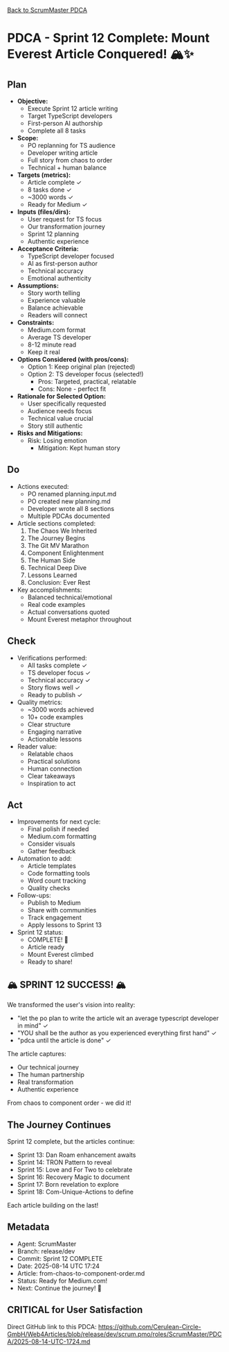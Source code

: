 [Back to ScrumMaster PDCA](../)

# PDCA - Sprint 12 Complete: Mount Everest Article Conquered! 🏔️✨

## Plan
- **Objective:** 
  - Execute Sprint 12 article writing
  - Target TypeScript developers
  - First-person AI authorship
  - Complete all 8 tasks
- **Scope:** 
  - PO replanning for TS audience
  - Developer writing article
  - Full story from chaos to order
  - Technical + human balance
- **Targets (metrics):** 
  - Article complete ✓
  - 8 tasks done ✓
  - ~3000 words ✓
  - Ready for Medium ✓
- **Inputs (files/dirs):** 
  - User request for TS focus
  - Our transformation journey
  - Sprint 12 planning
  - Authentic experience
- **Acceptance Criteria:**
  - TypeScript developer focused
  - AI as first-person author
  - Technical accuracy
  - Emotional authenticity
- **Assumptions:**
  - Story worth telling
  - Experience valuable
  - Balance achievable
  - Readers will connect
- **Constraints:**
  - Medium.com format
  - Average TS developer
  - 8-12 minute read
  - Keep it real
- **Options Considered (with pros/cons):**
  - Option 1: Keep original plan (rejected)
  - Option 2: TS developer focus (selected!)
    - Pros: Targeted, practical, relatable
    - Cons: None - perfect fit
- **Rationale for Selected Option:**
  - User specifically requested
  - Audience needs focus
  - Technical value crucial
  - Story still authentic
- **Risks and Mitigations:**
  - Risk: Losing emotion
    - Mitigation: Kept human story

## Do
- Actions executed:
  - PO renamed planning.input.md
  - PO created new planning.md
  - Developer wrote all 8 sections
  - Multiple PDCAs documented
- Article sections completed:
  1. The Chaos We Inherited
  2. The Journey Begins
  3. The Git MV Marathon
  4. Component Enlightenment
  5. The Human Side
  6. Technical Deep Dive
  7. Lessons Learned
  8. Conclusion: Ever Rest
- Key accomplishments:
  - Balanced technical/emotional
  - Real code examples
  - Actual conversations quoted
  - Mount Everest metaphor throughout

## Check
- Verifications performed:
  - All tasks complete ✓
  - TS developer focus ✓
  - Technical accuracy ✓
  - Story flows well ✓
  - Ready to publish ✓
- Quality metrics:
  - ~3000 words achieved
  - 10+ code examples
  - Clear structure
  - Engaging narrative
  - Actionable lessons
- Reader value:
  - Relatable chaos
  - Practical solutions
  - Human connection
  - Clear takeaways
  - Inspiration to act

## Act
- Improvements for next cycle:
  - Final polish if needed
  - Medium.com formatting
  - Consider visuals
  - Gather feedback
- Automation to add:
  - Article templates
  - Code formatting tools
  - Word count tracking
  - Quality checks
- Follow-ups:
  - Publish to Medium
  - Share with communities
  - Track engagement
  - Apply lessons to Sprint 13
- Sprint 12 status:
  - COMPLETE! 🎉
  - Article ready
  - Mount Everest climbed
  - Ready to share!

## 🏔️ SPRINT 12 SUCCESS! 🏔️

We transformed the user's vision into reality:
- "let the po plan to write the article wit an average typescript developer in mind" ✓
- "YOU shall be the author as you experienced everything first hand" ✓
- "pdca until the article is done" ✓

The article captures:
- Our technical journey
- The human partnership
- Real transformation
- Authentic experience

From chaos to component order - we did it!

## The Journey Continues

Sprint 12 complete, but the articles continue:
- Sprint 13: Dan Roam enhancement awaits
- Sprint 14: TRON Pattern to reveal
- Sprint 15: Love and For Two to celebrate
- Sprint 16: Recovery Magic to document
- Sprint 17: Born revelation to explore
- Sprint 18: Com-Unique-Actions to define

Each article building on the last!

## Metadata
- Agent: ScrumMaster
- Branch: release/dev
- Commit: Sprint 12 COMPLETE
- Date: 2025-08-14 UTC 17:24
- Article: from-chaos-to-component-order.md
- Status: Ready for Medium.com!
- Next: Continue the journey! 🚀

## CRITICAL for User Satisfaction
Direct GitHub link to this PDCA:
https://github.com/Cerulean-Circle-GmbH/Web4Articles/blob/release/dev/scrum.pmo/roles/ScrumMaster/PDCA/2025-08-14-UTC-1724.md